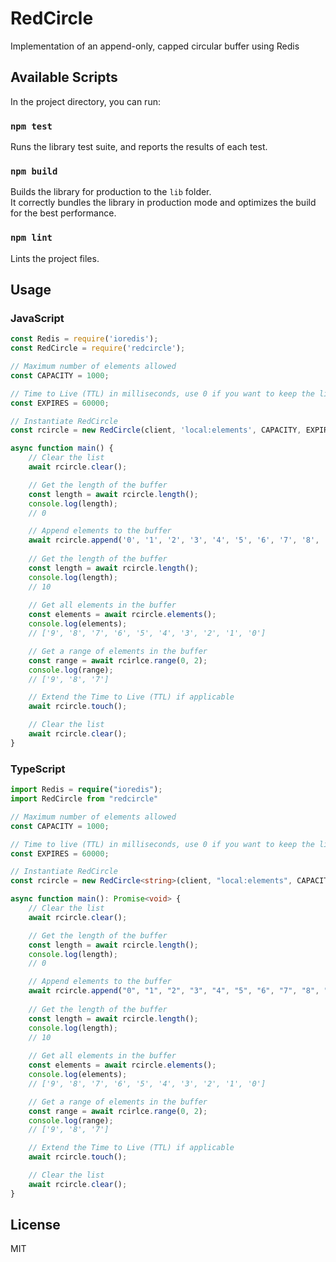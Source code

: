# RedCircle
Implementation of an append-only, capped circular buffer using Redis

## Available Scripts

In the project directory, you can run:

### `npm test`

Runs the library test suite, and reports the results of each test.

### `npm build`

Builds the library for production to the `lib` folder.<br />
It correctly bundles the library in production mode and optimizes the build for the best performance.

### `npm lint`

Lints the project files.

## Usage

### JavaScript

```javascript
const Redis = require('ioredis');
const RedCircle = require('redcircle');

// Maximum number of elements allowed
const CAPACITY = 1000;

// Time to Live (TTL) in milliseconds, use 0 if you want to keep the list until it is deleted.
const EXPIRES = 60000;

// Instantiate RedCircle
const rcircle = new RedCircle(client, 'local:elements', CAPACITY, EXPIRES);

async function main() {
    // Clear the list
    await rcircle.clear();

    // Get the length of the buffer
    const length = await rcircle.length();
    console.log(length);
    // 0

    // Append elements to the buffer
    await rcircle.append('0', '1', '2', '3', '4', '5', '6', '7', '8', '9');
    
    // Get the length of the buffer
    const length = await rcircle.length();
    console.log(length);
    // 10
    
    // Get all elements in the buffer
    const elements = await rcircle.elements();
    console.log(elements);
    // ['9', '8', '7', '6', '5', '4', '3', '2', '1', '0']

    // Get a range of elements in the buffer
    const range = await rcirlce.range(0, 2);
    console.log(range);
    // ['9', '8', '7']

    // Extend the Time to Live (TTL) if applicable
    await rcircle.touch();

    // Clear the list
    await rcircle.clear();
}
```

### TypeScript


```typescript
import Redis = require("ioredis");
import RedCircle from "redcircle"

// Maximum number of elements allowed
const CAPACITY = 1000;

// Time to live (TTL) in milliseconds, use 0 if you want to keep the list until it is deleted.
const EXPIRES = 60000;

// Instantiate RedCircle
const rcircle = new RedCircle<string>(client, "local:elements", CAPACITY, EXPIRES);

async function main(): Promise<void> {
    // Clear the list
    await rcircle.clear();

    // Get the length of the buffer
    const length = await rcircle.length();
    console.log(length);
    // 0

    // Append elements to the buffer
    await rcircle.append("0", "1", "2", "3", "4", "5", "6", "7", "8", "9");
    
    // Get the length of the buffer
    const length = await rcircle.length();
    console.log(length);
    // 10
    
    // Get all elements in the buffer
    const elements = await rcircle.elements();
    console.log(elements);
    // ['9', '8', '7', '6', '5', '4', '3', '2', '1', '0']

    // Get a range of elements in the buffer
    const range = await rcirlce.range(0, 2);
    console.log(range);
    // ['9', '8', '7']

    // Extend the Time to Live (TTL) if applicable
    await rcircle.touch();

    // Clear the list
    await rcircle.clear();
}
```

## License
MIT